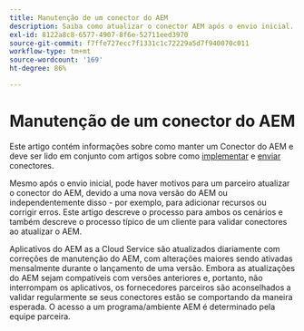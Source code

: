 ```yaml
---
title: Manutenção de um conector do AEM
description: Saiba como atualizar o conector AEM após o envio inicial.
exl-id: 8122a8c8-6577-4907-8f6e-52711eed3970
source-git-commit: f7ffe727ecc7f1331c1c72229a5d7f940070c011
workflow-type: tm+mt
source-wordcount: '169'
ht-degree: 86%

---
```


Manutenção de um conector do AEM
============================

Este artigo contém informações sobre como manter um Conector do AEM e deve ser lido em conjunto com artigos sobre como [implementar](implement.md) e [enviar](submit.md) conectores.

Mesmo após o envio inicial, pode haver motivos para um parceiro atualizar o conector do AEM, devido a uma nova versão do AEM ou independentemente disso - por exemplo, para adicionar recursos ou corrigir erros. Este artigo descreve o processo para ambos os cenários e também descreve o processo típico de um cliente para validar conectores ao atualizar o AEM.

Aplicativos do AEM as a Cloud Service são atualizados diariamente com correções de manutenção do AEM, com alterações maiores sendo ativadas mensalmente durante o lançamento de uma versão. Embora as atualizações do AEM sejam compatíveis com versões anteriores e, portanto, não interrompam os aplicativos, os fornecedores parceiros são aconselhados a validar regularmente se seus conectores estão se comportando da maneira esperada. O acesso a um programa/ambiente AEM é determinado pela equipe parceira.
